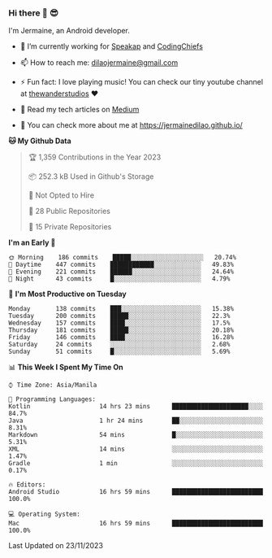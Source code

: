 ### Hi there 👋 😎
I'm Jermaine, an Android developer.

- 🔭 I’m currently working for [Speakap](https://www.speakap.com/) and [CodingChiefs](https://codingchiefs.com/en/)

- 📫 How to reach me: dilaojermaine@gmail.com

- ⚡ Fun fact: I love playing music! You can check our tiny youtube channel at [thewanderstudios](https://www.youtube.com/thewanderstudios) ♥️

- 📖 Read my tech articles on [Medium](https://jermainedilao.medium.com/)

- 👀 You can check more about me at https://jermainedilao.github.io/

<!--
**jermainedilao/jermainedilao** is a ✨ _special_ ✨ repository because its `README.md` (this file) appears on your GitHub profile.

Here are some ideas to get you started:

- 🔭 I’m currently working on ...
- 🌱 I’m currently learning ...
- 👯 I’m looking to collaborate on ...
- 🤔 I’m looking for help with ...
- 💬 Ask me about ...
- 📫 How to reach me: ...
- 😄 Pronouns: ...
- ⚡ Fun fact: ...
-->

<!--START_SECTION:waka-->
**🐱 My Github Data** 

> 🏆 1,359 Contributions in the Year 2023
 > 
> 📦 252.3 kB Used in Github's Storage 
 > 
> 🚫 Not Opted to Hire
 > 
> 📜 28 Public Repositories 
 > 
> 🔑 15 Private Repositories  
 > 
**I'm an Early 🐤** 

```text
🌞 Morning    186 commits    █████░░░░░░░░░░░░░░░░░░░░   20.74% 
🌆 Daytime    447 commits    ████████████░░░░░░░░░░░░░   49.83% 
🌃 Evening    221 commits    ██████░░░░░░░░░░░░░░░░░░░   24.64% 
🌙 Night      43 commits     █░░░░░░░░░░░░░░░░░░░░░░░░   4.79%

```
📅 **I'm Most Productive on Tuesday** 

```text
Monday       138 commits    ███░░░░░░░░░░░░░░░░░░░░░░   15.38% 
Tuesday      200 commits    █████░░░░░░░░░░░░░░░░░░░░   22.3% 
Wednesday    157 commits    ████░░░░░░░░░░░░░░░░░░░░░   17.5% 
Thursday     181 commits    █████░░░░░░░░░░░░░░░░░░░░   20.18% 
Friday       146 commits    ████░░░░░░░░░░░░░░░░░░░░░   16.28% 
Saturday     24 commits     ░░░░░░░░░░░░░░░░░░░░░░░░░   2.68% 
Sunday       51 commits     █░░░░░░░░░░░░░░░░░░░░░░░░   5.69%

```


📊 **This Week I Spent My Time On** 

```text
⌚︎ Time Zone: Asia/Manila

💬 Programming Languages: 
Kotlin                   14 hrs 23 mins      █████████████████████░░░░   84.7% 
Java                     1 hr 24 mins        ██░░░░░░░░░░░░░░░░░░░░░░░   8.31% 
Markdown                 54 mins             █░░░░░░░░░░░░░░░░░░░░░░░░   5.31% 
XML                      14 mins             ░░░░░░░░░░░░░░░░░░░░░░░░░   1.47% 
Gradle                   1 min               ░░░░░░░░░░░░░░░░░░░░░░░░░   0.17%

🔥 Editors: 
Android Studio           16 hrs 59 mins      █████████████████████████   100.0%

💻 Operating System: 
Mac                      16 hrs 59 mins      █████████████████████████   100.0%

```


 Last Updated on 23/11/2023
<!--END_SECTION:waka-->
